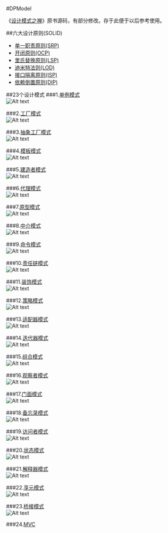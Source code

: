 #DPModel  

《[设计模式之禅](http://book.douban.com/subject/4260618/)》原书源码，有部分修改。存于此便于以后参考使用。

##六大设计原则(SOLID)
 * [单一职责原则(SRP)](https://github.com/nivance/DPModel/tree/master/src/dp/com/company/srp)
 * [开闭原则(OCP)](https://github.com/nivance/DPModel/tree/master/src/dp/com/company/ocp)
 * [里氏替换原则(LSP)](https://github.com/nivance/DPModel/tree/master/src/dp/com/company/lsp)
 * [迪米特法则(LOD)](https://github.com/nivance/DPModel/tree/master/src/dp/com/company/lod)
 * [接口隔离原则(ISP)](https://github.com/nivance/DPModel/tree/master/src/dp/com/company/isp)
 * [依赖倒置原则(DIP)](https://github.com/nivance/DPModel/tree/master/src/dp/com/company/dip)  


##23个设计模式
###1.[单例模式](https://github.com/nivance/DPModel/tree/master/src/dp/com/company/singleton)  
![Alt text](src/dp/com/company/singleton/singleton.gif "单例模式")

###2.[工厂模式](https://github.com/nivance/DPModel/tree/master/src/dp/com/company/factorys)  
![Alt text](src/dp/com/company/factorys/factorys.jpg "工厂模式类图")

###3.[抽象工厂模式](https://github.com/nivance/DPModel/tree/master/src/dp/com/company/factorya)   
![Alt text](src/dp/com/company/factorya/factorya.jpg "抽象工厂模式类图")

###4.[模板模式](https://github.com/nivance/DPModel/tree/master/src/dp/com/company/template_method)  
![Alt text](src/dp/com/company/template_method/template.jpg "模板模式类图")

###5.[建造者模式](https://github.com/nivance/DPModel/tree/master/src/dp/com/company/builder)  
![Alt text](src/dp/com/company/builder/builder.jpg "建造者模式类图")

###6.[代理模式](https://github.com/nivance/DPModel/tree/master/src/dp/com/company/proxy)  
![Alt text](src/dp/com/company/proxy/proxy.jpg "代理模式类图")

###7.[原型模式](https://github.com/nivance/DPModel/tree/master/src/dp/com/company/prototype)  
![Alt text](src/dp/com/company/prototype/prototype.gif "原型模式类图")

###8.[中介模式](https://github.com/nivance/DPModel/tree/master/src/dp/com/company/mediator)  
![Alt text](src/dp/com/company/mediator/mediator.jpg "中介模式类图")

###9.[命令模式](https://github.com/nivance/DPModel/tree/master/src/dp/com/company/command)  
![Alt text](src/dp/com/company/command/command.jpg "命令模式类图")

###10.[责任链模式](https://github.com/nivance/DPModel/tree/master/src/dp/com/company/chain_of_responsibility)  
![Alt text](src/dp/com/company/chain_of_responsibility/chainofresponsibility.jpg "责任链模式类图")

###11.[装饰模式](https://github.com/nivance/DPModel/tree/master/src/dp/com/company/decorator)  
![Alt text](src/dp/com/company/decorator/decorator.jpg "装饰模式类图")

###12.[策略模式](https://github.com/nivance/DPModel/tree/master/src/dp/com/company/strategy)  
![Alt text](src/dp/com/company/strategy/strategy.jpg "策略模式类图")

###13.[适配器模式](https://github.com/nivance/DPModel/tree/master/src/dp/com/company/adapter)  
![Alt text](src/dp/com/company/adapter/adapter.jpg "适配器模式类图")

###14.[迭代器模式](https://github.com/nivance/DPModel/tree/master/src/dp/com/company/iterator)  
![Alt text](src/dp/com/company/iterator/iterator.jpg "迭代器模式类图")

###15.[组合模式](https://github.com/nivance/DPModel/tree/master/src/dp/com/company/composite)  
![Alt text](src/dp/com/company/composite/composite.jpg "组合模式类图")

###16.[观察者模式](https://github.com/nivance/DPModel/tree/master/src/dp/com/company/observer)  
![Alt text](src/dp/com/company/observer/observer.jpg "观察者模式类图")

###17.[门面模式](https://github.com/nivance/DPModel/tree/master/src/dp/com/company/facade)  
![Alt text](src/dp/com/company/facade/facade.gif "门面模式示意图")

###18.[备忘录模式](https://github.com/nivance/DPModel/tree/master/src/dp/com/company/memento)  
![Alt text](src/dp/com/company/memento/memento.jpg "备忘录模式类图")

###19.[访问者模式](https://github.com/nivance/DPModel/tree/master/src/dp/com/company/visitor)  
![Alt text](src/dp/com/company/visitor/visitor.jpg "访问者模式类图")

###20.[状态模式](https://github.com/nivance/DPModel/tree/master/src/dp/com/company/state)  
![Alt text](src/dp/com/company/state/state.jpg "状态模式类图")

###21.[解释器模式](https://github.com/nivance/DPModel/tree/master/src/dp/com/company/interpreter)  
![Alt text](src/dp/com/company/interpreter/interpreter.jpg "解释器模式类图")

###22.[享元模式](https://github.com/nivance/DPModel/tree/master/src/dp/com/company/flyweight)  
![Alt text](src/dp/com/company/flyweight/flyweight.gif "享元模式类图")

###23.[桥接模式](https://github.com/nivance/DPModel/tree/master/src/dp/com/company/bridge)  
![Alt text](src/dp/com/company/bridge/bridge.jpg "桥接模式类图")

###24.[MVC](https://github.com/nivance/DPModel/tree/master/src/dp/com/company/mvc)
